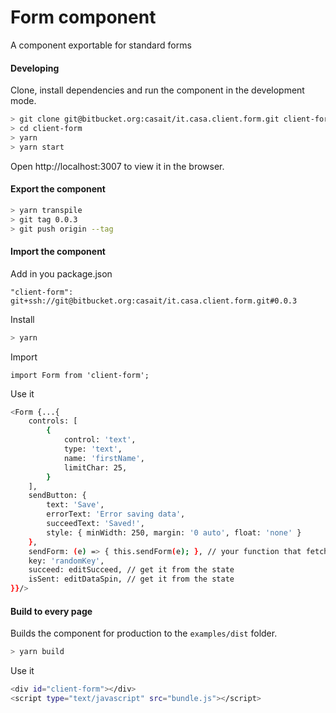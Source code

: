 # Form component
A component exportable for standard forms
#### Developing
Clone, install dependencies and run the component in the development mode.
```sh
> git clone git@bitbucket.org:casait/it.casa.client.form.git client-form
> cd client-form
> yarn
> yarn start
```
Open http://localhost:3007 to view it in the browser.
#### Export the component
```sh
> yarn transpile
> git tag 0.0.3
> git push origin --tag
```
#### Import the component
Add in you package.json

`"client-form": git+ssh://git@bitbucket.org:casait/it.casa.client.form.git#0.0.3`

Install
```sh
> yarn
```
Import

`import Form from 'client-form';`

Use it

```sh
<Form {...{
	controls: [
		{
			control: 'text',
			type: 'text',
			name: 'firstName',
			limitChar: 25,
		}
	],
	sendButton: {
		text: 'Save',
		errorText: 'Error saving data',
		succeedText: 'Saved!',
		style: { minWidth: 250, margin: '0 auto', float: 'none' }
	},
	sendForm: (e) => { this.sendForm(e); }, // your function that fetch data
	key: 'randomKey',
	succeed: editSucceed, // get it from the state
	isSent: editDataSpin, // get it from the state
}}/>
```
#### Build to every page
Builds the component for production to the `examples/dist` folder.
```sh
> yarn build
```
Use it

```sh
<div id="client-form"></div>
<script type="text/javascript" src="bundle.js"></script>
```
